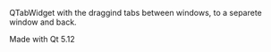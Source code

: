 
QTabWidget with the draggind tabs between windows, to a separete window and back.

Made with Qt 5.12
